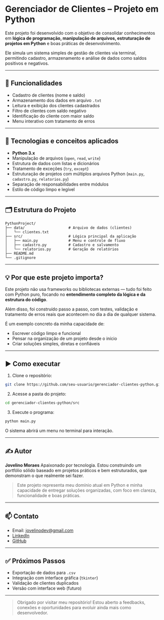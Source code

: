
# Gerenciador de Clientes – Projeto em Python

Este projeto foi desenvolvido com o objetivo de consolidar conhecimentos em **lógica de programação, manipulação de arquivos, estruturação de projetos em Python** e boas práticas de desenvolvimento.  

Ele simula um sistema simples de gestão de clientes via terminal, permitindo cadastro, armazenamento e análise de dados como saldos positivos e negativos.

---

## 📌 Funcionalidades

- Cadastro de clientes (nome e saldo)
- Armazenamento dos dados em arquivo `.txt`
- Leitura e exibição dos clientes cadastrados
- Filtro de clientes com saldo negativo
- Identificação do cliente com maior saldo
- Menu interativo com tratamento de erros

---

## 🧠 Tecnologias e conceitos aplicados

- **Python 3.x**
- Manipulação de arquivos (`open`, `read`, `write`)
- Estrutura de dados com listas e dicionários
- Tratamento de exceções (`try`, `except`)
- Estruturação de projetos com múltiplos arquivos Python (`main.py`, `cadastro.py`, `relatorios.py`)
- Separação de responsabilidades entre módulos
- Estilo de código limpo e legível

---

## 🗂️ Estrutura do Projeto

```
PythonProject/
├── data/                    # Arquivo de dados (clientes)
│   └── clientes.txt
├── src/                     # Lógica principal da aplicação
│   ├── main.py              # Menu e controle de fluxo
│   ├── cadastro.py          # Cadastro e salvamento
│   └── relatorios.py        # Geração de relatórios
├── README.md
└── .gitignore
```

---

## 💡 Por que este projeto importa?

Este projeto não usa frameworks ou bibliotecas externas — tudo foi feito com Python puro, focando no **entendimento completo da lógica e da estrutura do código**.

Além disso, foi construído passo a passo, com testes, validação e tratamento de erros reais que acontecem no dia a dia de qualquer sistema.

É um exemplo concreto da minha capacidade de:

- Escrever código limpo e funcional
- Pensar na organização de um projeto desde o início
- Criar soluções simples, diretas e confiáveis

---

## ▶️ Como executar

1. Clone o repositório:

```bash
git clone https://github.com/seu-usuario/gerenciador-clientes-python.git
```

2. Acesse a pasta do projeto:

```bash
cd gerenciador-clientes-python/src
```

3. Execute o programa:

```bash
python main.py
```

O sistema abrirá um menu no terminal para interação.

---

## ✍️ Autor

**Jovelino Moraes** 
Apaixonado por tecnologia.
Estou construindo um portfólio sólido baseado em projetos práticos e bem estruturados, que demonstram o que realmente sei fazer.

> Este projeto representa meu domínio atual em Python e minha capacidade de entregar soluções organizadas, com foco em clareza, funcionalidade e boas práticas.

---

## 📫 Contato

- Email: jovelinodev@gmail.com 
- [LinkedIn](https://www.linkedin.com/in/jovelino-moraes/)
- [GitHub](https://github.com/JovelinoMoraes)

---

## ✅ Próximos Passos

- Exportação de dados para `.csv`
- Integração com interface gráfica (`tkinter`)
- Validação de clientes duplicados
- Versão com interface web (futuro)

---

> Obrigado por visitar meu repositório! 
> Estou aberto a feedbacks, conexões e oportunidades para evoluir ainda mais como desenvolvedor.
